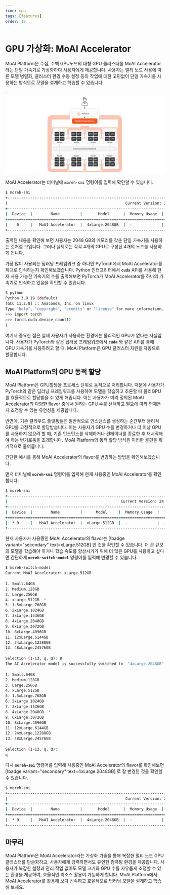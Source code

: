 ```yaml
---
icon: cpu
tags: [features]
order: 10
---
```


# GPU 가상화: MoAI Accelerator

MoAI Platform은 수십, 수백 GPU노드의 대형 GPU 클러스터를 MoAI Accelerator라는 단일 가속기로 가상화하여 사용자에게 제공합니다. 사용자는 멀티 노드 사용에 따른 모델 병렬화, 클러스터 환경 수동 설정 등의 작업에 대한 고민없이 단일 가속기를 사용하는 방식으로 모델을 설계하고 학습할 수 있습니다.

-![](/overview/img_ov/v_3.png)


MoAI Accelerator는 터미널에 `moreh-smi` 명령어를 입력해 확인할 수 있습니다.

```bash
$ moreh-smi
+-----------------------------------------------------------------------------------------------------+
|                                                    Current Version: 24.5.0  Latest Version: 24.5.0  |
+-----------------------------------------------------------------------------------------------------+
|  Device  |        Name         |       Model      |  Memory Usage  |  Total Memory  |  Utilization  |
+=====================================================================================================+
|    0     |   MoAI Accelerator  |  4xLarge.2048GB  |  -             |  -             |  -            |
+-----------------------------------------------------------------------------------------------------
```

출력된 내용을 확인해 보면 사용자는 2048 GB의 메모리를 갖춘 단일 가속기를 사용하는 것처럼 보입니다. 그러나 실제로는 각각 4개의 GPU로 구성된 4개의 노드를 사용하게 됩니다. 

가장 많이 사용되는 딥러닝 프레임워크 중 하나인 PyTorch에서 MoAI Accelerator를 제대로 인식하는지 확인해보겠습니다. Python 인터프리터에서 **`cuda`** API를 사용해 현재 사용 가능한 가속기의 수를 출력해보면 PyTorch가 MoAI Accelerator를 하나의 가속기로 인식하고 있음을 확인할 수 있습니다.

```bash
$ python
Python 3.8.19 (default) 
[GCC 11.2.0] :: Anaconda, Inc. on linux
Type "help", "copyright", "credits" or "license" for more information.
>>> import torch
>>> torch.cuda.device_count()
1
```

여기서 중요한 점은 실제 사용자가 사용하는 환경에는 물리적인 GPU가 없다는 사실입니다. 사용자가 PyTorch와 같은 딥러닝 프레임워크에서 **`cuda`** 와 같은 API를 통해 GPU 가속기를 사용하려고 할 때, MoAI Platform은 GPU 클러스터 자원을 자동으로 할당합니다.

## MoAI Platform의 GPU 동적 할당

MoAI Platform은 GPU할당을 프로세스 단위로 동적으로 처리합니다. 때문에 사용자가 PyTorch와 같은 딥러닝 프레임워크를 사용하여 모델을 학습하고 추론할 때 물리GPU를 효율적으로 할당받을 수 있게 해줍니다. 이는 사용자가 미리 정의된 MoAI Accelerator의 다양한 flavor 중에서 원하는 GPU 수를 선택하고 필요에 따라 언제든지 조정할 수 있는 유연성을 제공합니다. 

반면에, 기존 클라우드 플랫폼들은 일반적으로 인스턴스를 생성하는 순간부터 물리적 GPU를 고정적으로 할당받습니다. 이는 사용자가 GPU 수를 변경하거나 더 이상 GPU를 사용하지 않으려 할 때, 기존 인스턴스를 삭제하거나 컨테이너를 종료한 후 재시작해야 하는 번거로움을 초래합니다. MoAI Platform의 동적 할당 방식은 이러한 불편을 획기적으로 줄여줍니다.

간단한 예시를 통해 MoAI Accelerator의 flavor를 변경하는 방법을 확인해보겠습니다.

먼저 터미널에 **`moreh-smi`** 명령어를 입력해 현재 사용중인 MoAI Accelerator를 확인합니다.

```bash
$ moreh-smi
+---------------------------------------------------------------------------------------------------+
|                                                  Current Version: 24.5.0  Latest Version: 24.5.0  |
+---------------------------------------------------------------------------------------------------+
|  Device  |        Name         |      Model     |  Memory Usage  |  Total Memory  |  Utilization  |
+===================================================================================================+
|  * 0     |   MoAI Accelerator  |  xLarge.512GB  |  -             |  -             |  -            |
+---------------------------------------------------------------------------------------------------+
```


현재 사용자가 사용중인 MoAI Accelerator의 flavor는 [!badge variant="secondary" text=xLarge.512GB] 인 것을 확인할 수 있습니다. 더 큰 규모의 모델을 학습해야 하거나 학습 속도를 향상시키기 위해 더 많은 GPU를 사용하고 싶다면 간단하게  **`moreh-switch-model`** 명령어를 입력해 변경할 수 있습니다.

```bash
$ moreh-switch-model
Current MoAI Accelerator: xLarge.512GB

1. Small.64GB
2. Medium.128GB
3. Large.256GB
4. xLarge.512GB  *
5. 1.5xLarge.768GB
6. 2xLarge.1024GB
7. 3xLarge.1536GB
8. 4xLarge.2048GB
9. 6xLarge.3072GB
10. 8xLarge.4096GB
11. 12xLarge.6144GB
12. 24xLarge.12288GB
13. 48xLarge.24576GB

Selection (1-13, q, Q): 8
The AI Accelerator model is successfully switched to  "4xLarge.2048GB".

1. Small.64GB
2. Medium.128GB
3. Large.256GB
4. xLarge.512GB
5. 1.5xLarge.768GB
6. 2xLarge.1024GB
7. 3xLarge.1536GB
8. 4xLarge.2048GB  *
9. 6xLarge.3072GB
10. 8xLarge.4096GB
11. 12xLarge.6144GB
12. 24xLarge.12288GB
13. 48xLarge.24576GB

Selection (1-13, q, Q):
q
```

다시 **`moreh-smi`** 명령어를 입력해 사용중인 MoAI Accelerator의 flavor를 확인해보면 [!badge variant="secondary" text=4xLarge.2048GB] 로 잘 변경된 것을 확인할 수 있습니다.

```bash
$ moreh-smi
+-----------------------------------------------------------------------------------------------------+
|                                                    Current Version: 24.5.0  Latest Version: 24.5.0  |
+-----------------------------------------------------------------------------------------------------+
|  Device  |        Name         |       Model      |  Memory Usage  |  Total Memory  |  Utilization  |
+=====================================================================================================+
|  * 0     |   MoAI Accelerator  |  4xLarge.2048GB  |  -             |  -             |  -            |
+-----------------------------------------------------------------------------------------------------+
```

## 마무리

MoAI Platform은 MoAI Accelerator라는 가상화 기술을 통해 복잡한 멀티 노드 GPU 클러스터를 단순화하고, 사용자에게 강력하면서도 유연한 컴퓨팅 환경을 제공합니다. 사용자가 복잡한 설정과 관리 작업 없이도 모델 크기와 GPU 수를 자유롭게 조정할 수 있는 환경을 제공하여, 효율적인 리소스 활용이 가능하게 합니다. MoAI Platform에서 MoAI Accelerator를 활용해 보다 신속하고 효율적으로 딥러닝 모델을 설계하고 학습해 보세요.
